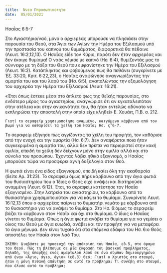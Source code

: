 ```yaml
---
title:  Ννεα Ππροσωπικοτητα
date:  05/01/2021
---
```


Ησαΐας 6:5-7

Στο Αγιαστήριο/ναό, μόνο ο αρχιερέας μπορούσε να πλησιάσει στην παρουσία του Θεού, στα Άγια των Αγίων την Ημέρα του Εξιλασμού υπό την προστασία του καπνού του θυμιάματος, διαφορετικά θα πέθαινε (Λευιτ. 16:2,12,13). Ο Ησαΐας είδε τον Κύριο, παρότι δεν ήταν αρχιερέας και δεν έκαιγε θυμίαμα! Ο ναός γέμισε με καπνό (Ησ. 6:4), θυμίζοντάς μας το σύννεφο με τη δόξα του Θεού που εμφανίστηκε την Ημέρα του Εξιλασμού (Λευιτ. 16:2). Κατάπληκτος και φοβούμενος πως θα πεθάνει (συγκρίνετε με Έξ. 33:20, Κριτ. 6:22,23), ο Ησαΐας αναφώνησε αναγνωρίζοντας την αμαρτία του και του λαού του (Ησ. 6:5), αναπολώντας την εξομολόγηση του αρχιερέα την Ημέρα του Εξιλασμού (Λευιτ. 16:21).

«Έτσι όπως έστεκε μέσα στο άπλετο φως της θεϊκής παρουσίας, στο ενδότερο μέρος του αγιαστηρίου, αναγνώρισε ότι αν εγκαταλειπόταν στην ατέλεια και στην ανικανότητά του, θα ήταν εντελώς αδύνατο να εκπληρώσει την αποστολή στην οποία είχε κληθεί» Ε. Χουάιτ, Π.Β. σ. 212.

`Γιατί το σεραφείμ χρησιμοποίησε αναμμένο, καιγόμενο κάρβουνο από τον βωμό για να καθαρίσει τα χείλη του Ησαΐα; Ησ. ς’6-7.`

Το σεραφείμ εξήγησε πως αγγίζοντας τα χείλη του προφήτη, τον καθάρισε από την ενοχή και την αμαρτία (Ησ. 6:7). Δεν αναφέρεται ποια ήταν συγκεκριμένα η αμαρτία του, αλλά δεν πρέπει να περιοριστεί στην κακή ομιλία, επειδή τα χείλη δεν δείχνουν μόνο στην ομιλία αλλά και στο σύνολο του προσώπου. Έχοντας λάβει ηθικό εξαγνισμό, ο Ησαΐας μπορούσε τώρα να προσφέρει αγνή δοξολογία στον Θεό.

Η φωτιά είναι ένα είδος εξαγνισμού, επειδή καίει όλη την ακαθαρσία (δείτε Αρ. 31:23). Το σεραφείμ όμως πήρε κάρβουνο από την άγια φωτιά του θυσιαστηρίου που ο Ίδιος ο Θεός είχε ανάψει και διατηρούσε αναμμένη (Λευιτ. 6:12). Έτσι, το σεραφείμ κατέστησε τον Ησαΐα εξαγνισμένο. Στην λατρεία του αγιαστηρίου, το κάρβουνο από το θυσιαστήριο χρησιμοποιούταν για να κάψει το θυμίαμα. Συγκρίνετε Λευιτ. 16:12,13 όπου ο αρχιερέας παίρνει το θυμιατήρι γεμάτο με κάρβουνα από το θυσιαστήριο για να ανάψει το θυμίαμα. Στο Ησ. 6:όμως το σεραφείμ βάζει το κάρβουνο στον Ησαΐα και όχι στο θυμίαμα. Ο ίδιος ο Ησαΐας γίνεται το θυμίαμα. Όπως η άγια φωτιά ανάβει το θυμίαμα για να γεμίσει ο οίκος του Θεού με άγια ευωδιά, ανάβει και τον προφήτη για να μεταφέρει το άγιο μήνυμα. Δεν είναι τυχαίο ότι στα επόμενα εδάφια του Ησ. 6:ο Θεός αποστέλει τον Ησαΐα στον λαό Του.

`ΣΚΕΨΗ: Διαβάστε με προσευχή την απόκριση του Ησαΐα, εδ.5, στο όραμα του Θεού. Πώς τη βλέπουμε σε μία έκφραση του βασικού προβλήματος, δηλαδή, της ύπαρξης ενός αμαρτωλού λαού σε ένα σύμπαν δημιουργημένο από έναν «Άγιο, άγιο, άγιο» (εδ.3) Θεό; Γιατί ο Χριστός στο σταυρό, ήταν η μόνη πιθανή απάντηση σε αυτό το πρόβλημα; Τι συνέβη στο σταυρό, που έλυσε αυτό το πρόβλημα;`